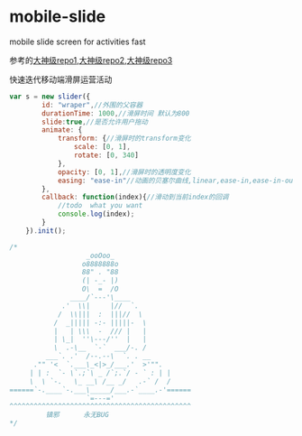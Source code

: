 # mobile-slide
mobile slide screen for activities fast

参考的[大神级repo1](https://github.com/powy1993/fullpage),[大神级repo2](https://github.com/hahnzhu/parallax.js),[大神级repo3](https://github.com/yanhaijing/zepto.fullpage)

快速迭代移动端滑屏运营活动
```javascript
var s = new slider({
        id: "wraper",//外围的父容器
        durationTime: 1000,//滑屏时间 默认为800
        slide:true,//是否允许用户拖动
        animate: {
            transform: {//滑屏时的transform变化
                scale: [0, 1],
                rotate: [0, 340]
            },
            opacity: [0, 1],//滑屏时的透明度变化
            easing: "ease-in"//动画的贝塞尔曲线,linear,ease-in,ease-in-out,ease-out,ease
        },
        callback: function(index){//滑动到当前index的回调
            //todo  what you want
            console.log(index);
        }
    }).init();
```
```javascript
/*
                   _ooOoo_
                  o8888888o
                  88" . "88
                  (| -_- |)
                  O\  =  /O
               ____/`---'\____
             .'  \\|     |//  `.
            /  \\|||  :  |||//  \
           /  _||||| -:- |||||-  \
           |   | \\\  -  /// |   |
           | \_|  ''\---/''  |   |
           \  .-\__  `-`  ___/-. /
         ___`. .'  /--.--\  `. . __
      ."" '<  `.___\_<|>_/___.'  >'"".
     | | :  `- \`.;`\ _ /`;.`/ - ` : | |
     \  \ `-.   \_ __\ /__ _/   .-` /  /
======`-.____`-.___\_____/___.-`____.-'======
                   `=---='
^^^^^^^^^^^^^^^^^^^^^^^^^^^^^^^^^^^^^^^^^^^^^
         镇邪      永无BUG
*/
```